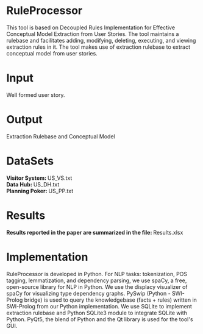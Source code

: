 # RuleProcessor
This tool is based on Decoupled Rules Implementation for Effective Conceptual Model Extraction from User Stories. The tool maintains a rulebase and facilitates adding, modifying, deleting, executing, and viewing extraction rules in it. The tool makes use of extraction rulebase to extract conceptual model from user stories.

# Input
Well formed user story. 

# Output
Extraction Rulebase and Conceptual Model

# DataSets

<b>Visitor System: </b>US_VS.txt<br>
<b>Data Hub: </b>US_DH.txt<br>
<b>Planning Poker: </b>US_PP.txt<br>

# Results
<b>Results reported in the paper are summarized in the file: </b>Results.xlsx<br>

# Implementation
RuleProcessor is developed in Python. 
For NLP tasks: tokenization, POS tagging, lemmatization, and dependency parsing, we use spaCy, a free, open-source library for NLP in Python. 
We use the displacy visualizer of spaCy for visualizing type dependency graphs. 
PySwip (Python - SWI-Prolog bridge) is used to query the knowledgebase (facts + rules) written in SWI-Prolog from our Python implementation. 
We use SQLite to implement extraction rulebase and Python SQLite3 module to integrate SQLite with Python. 
PyQt5, the blend of Python and the Qt library is used for the tool's GUI. 
